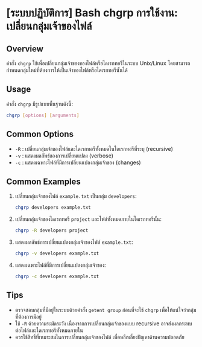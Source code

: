 # [ระบบปฏิบัติการ] Bash chgrp การใช้งาน: เปลี่ยนกลุ่มเจ้าของไฟล์

## Overview
คำสั่ง `chgrp` ใช้เพื่อเปลี่ยนกลุ่มเจ้าของของไฟล์หรือไดเรกทอรีในระบบ Unix/Linux โดยสามารถกำหนดกลุ่มใหม่ที่ต้องการให้เป็นเจ้าของไฟล์หรือไดเรกทอรีนั้นได้

## Usage
คำสั่ง `chgrp` มีรูปแบบพื้นฐานดังนี้:
```bash
chgrp [options] [arguments]
```

## Common Options
- `-R` : เปลี่ยนกลุ่มเจ้าของไฟล์และไดเรกทอรีทั้งหมดในไดเรกทอรีที่ระบุ (recursive)
- `-v` : แสดงผลลัพธ์ของการเปลี่ยนแปลง (verbose)
- `-c` : แสดงเฉพาะไฟล์ที่มีการเปลี่ยนแปลงกลุ่มเจ้าของ (changes)

## Common Examples
1. เปลี่ยนกลุ่มเจ้าของไฟล์ `example.txt` เป็นกลุ่ม `developers`:
   ```bash
   chgrp developers example.txt
   ```

2. เปลี่ยนกลุ่มเจ้าของไดเรกทอรี `project` และไฟล์ทั้งหมดภายในไดเรกทอรีนั้น:
   ```bash
   chgrp -R developers project
   ```

3. แสดงผลลัพธ์การเปลี่ยนแปลงกลุ่มเจ้าของไฟล์ `example.txt`:
   ```bash
   chgrp -v developers example.txt
   ```

4. แสดงเฉพาะไฟล์ที่มีการเปลี่ยนแปลงกลุ่มเจ้าของ:
   ```bash
   chgrp -c developers example.txt
   ```

## Tips
- ตรวจสอบกลุ่มที่มีอยู่ในระบบด้วยคำสั่ง `getent group` ก่อนที่จะใช้ `chgrp` เพื่อให้แน่ใจว่ากลุ่มที่ต้องการมีอยู่
- ใช้ `-R` ด้วยความระมัดระวัง เนื่องจากการเปลี่ยนกลุ่มเจ้าของแบบ recursive อาจส่งผลกระทบต่อไฟล์และไดเรกทอรีทั้งหมดภายใน
- ควรใช้สิทธิ์ที่เหมาะสมในการเปลี่ยนกลุ่มเจ้าของไฟล์ เพื่อหลีกเลี่ยงปัญหาด้านความปลอดภัย